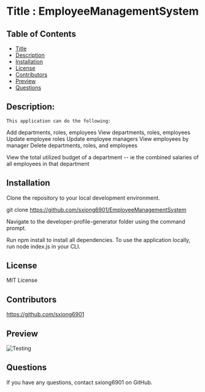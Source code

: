 # Title : EmployeeManagementSystem

  ## Table of Contents
  * [Title](#Title)
  * [Description](#Description)
  * [Installation](#Installation)
  * [License](#license)
  * [Contributors](#Contributors)
  * [Preview](#Preview)
  * [Questions](#Questions)

  ## Description:
    This application can do the following:
   
  Add departments, roles, employees
  View departments, roles, employees
  Update employee roles
  Update employee managers
  View employees by manager
  Delete departments, roles, and employees

  View the total utilized budget of a department -- ie the combined salaries of all employees in that department
  ## Installation
Clone the repository to your local development environment.

git clone https://github.com/sxiong6901/EmployeeManagementSystem

Navigate to the developer-profile-generator folder using the command prompt.

Run npm install to install all dependencies. To use the application locally, run node index.js in your CLI.

  ## License
  MIT License
  
  ## Contributors
  https://github.com/sxiong6901
  
  ## Preview
  ![Testing]()
  
 
  ## Questions
  If you have any questions, contact sxiong6901 on GitHub.
